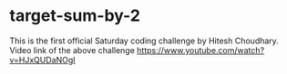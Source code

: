# target-sum-by-2
This is the first official Saturday coding challenge by Hitesh Choudhary. Video link of the above challenge https://www.youtube.com/watch?v=HJxQUDaNOgI
